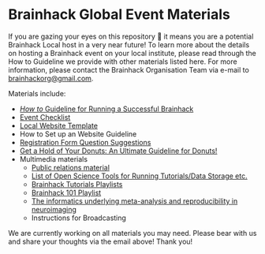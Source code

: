# Brainhack Global Event Materials


If you are gazing your eyes on this repository :eyes: it means you are a potential Brainhack Local host in a very near future!
To learn more about the details on hosting a Brainhack event on your local institute, please read through the How to Guideline we provide with other materials listed here. For more information, please contact the Brainhack Organisation Team via e-mail to brainhackorg@gmail.com.

Materials include:
* [*How to* Guideline for Running a Successful Brainhack](docs/successful_brainhack_guideline.md)
* [Event Checklist](https://docs.google.com/spreadsheets/d/1Oo86o-59AaLyH5INGWRrGciNlBHgJ9HB_Ssrd2P7n40/edit?usp=sharing)
* [Local Website Template](https://github.com/brainhackorg/local_brainhack)
* How to Set up an Website Guideline
* [Registration Form Question Suggestions](https://docs.google.com/document/d/13Sd9AIPLR_Ug0ZY08gtcimlQXZ3wRHYrIVGp7fcUzGw/edit?usp=sharing)
* [Get a Hold of Your Donuts: An Ultimate Guideline for Donuts!](https://github.com/brainhackorg/bhg-event-materials/blob/master/docs/get_a_hold_of_your_donuts.md)
* Multimedia materials
  * [Public relations material](/media)
  * [List of Open Science Tools for Running Tutorials/Data Storage etc.](https://github.com/Remi-Gau/hitchhackers_guide_brain)
  * [Brainhack Tutorials Playlists](https://www.youtube.com/playlist?list=PLfqBzCl5BL394JtAdI4xJEH9vbmVYfE3j)
  * [Brainhack 101 Playlist](https://www.youtube.com/watch?v=XyMCsEGPcjM&list=PLfqBzCl5BL3-Gu1Wah_x_BoxcmgzVgpjx)
  * [The informatics underlying meta-analysis and reproducibility in neuroimaging](https://www.youtube.com/watch?v=w1A8BvJuN3s&list=PLfqBzCl5BL3-j_YW8qmxLY9R0MgPVtspN)
  * Instructions for Broadcasting

We are currently working on all materials you may need. Please bear with us and share your thoughts via the email above! Thank you!

